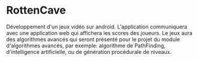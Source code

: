 # RottenCave
Développement d'un jeux vidéo sur android. L'application communiquera avec une application web qui affichera les scores des joueurs. Le jeux aura des algorithmes avancés qui seront présenté pour le projet du module d'algorithmes avancés, par exemple: algorithme de PathFinding, d'intelligence artificielle, ou de génération procédurale de niveaux. 

